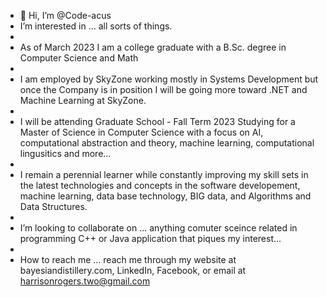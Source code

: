 - 👋 Hi, I’m @Code-acus
- I’m interested in ... all sorts of things. 
- 
- As of March 2023 I am a college graduate with a B.Sc. degree in Computer Science and Math
-
- I am employed by SkyZone working mostly in Systems Development but once the Company is in position I will be going more toward .NET and Machine Learning at SkyZone.
- 
- I will be attending Graduate School - Fall Term 2023 Studying for a Master of Science in Computer Science with a focus on AI, computational abstraction and theory, machine learning, computational lingusitics and more...
-
- I remain a perennial learner while constantly improving my skill sets in the latest technologies and concepts in the software developement, machine learning, data base technology, BIG data, and Algorithms and Data Structures.
- 
- I’m looking to collaborate on ... anything comuter sceince related in programming C++ or Java application that piques my interest...
- 
- How to reach me ... reach me through my website at bayesiandistillery.com, LinkedIn, Facebook, or email at harrisonrogers.two@gmail.com


<!---
Code-acus/Code-acus is a ✨ special ✨ repository because its `README.md` (this file) appears on your GitHub profile.
You can click the Preview link to take a look at your changes.
--->
